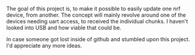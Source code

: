 The goal of this project is, to make it possible to easily update one nrf device, from another. The concept will mainly revolve around one of the devices needing uart access, to received the individual chunks. I haven't looked into USB and how viable that could be.

In case someone got lost inside of github and stumbled upon this project. I'd appreciate any more ideas.
